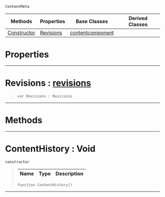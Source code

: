  `ContentMeta`

|Methods|Properties|Base Classes|Derived Classes|
|---|---|---|---|
|[ Constructor](https://github.com/ArendDanielek/ZeroDocsTest/blob/master/code_reference/class_reference/contenthistory.markdown#contenthistory-void)|[ Revisions](https://github.com/ArendDanielek/ZeroDocsTest/blob/master/code_reference/class_reference/contenthistory.markdown#revisions-zero-engine-do)|[contentcomponent](https://github.com/ArendDanielek/ZeroDocsTest/blob/master/code_reference/class_reference/contentcomponent.markdown)| |


 #  Properties


---  
 #  Revisions : [revisions](https://github.com/ArendDanielek/ZeroDocsTest/blob/master/code_reference/class_reference/revisions.markdown)

> 
> ``` lang=cpp, name=Zilch
> var Revisions : Revisions


---  
 #  Methods


---  
 #  ContentHistory : Void

 `constructor`

> 
> |Name|Type|Description|
> |---|---|---|
> ``` lang=cpp, name=Zilch
> function ContentHistory()
> ``` 


---  
 
  
  
  
  
  
  
  

 